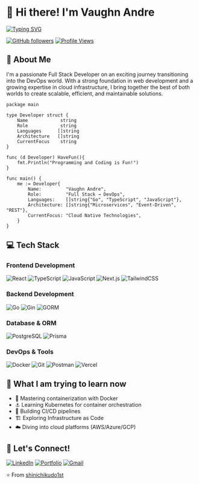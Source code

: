 # 👋 Hi there! I'm Vaughn Andre

[![Typing SVG](https://readme-typing-svg.herokuapp.com?font=Fira+Code&pause=1000&width=435&lines=Full+Stack+Developer;DevOps+Enthusiast;Always+learning+new+things)](https://git.io/typing-svg)

[![GitHub followers](https://img.shields.io/github/followers/shinichikudo1st?label=Follow&style=social)](https://github.com/shinichikudo1st)
[![Profile Views](https://komarev.com/ghpvc/?username=shinichikudo1st&color=blue)](https://github.com/shinichikudo1st)

## 🚀 About Me
I'm a passionate Full Stack Developer on an exciting journey transitioning into the DevOps world. With a strong foundation in web development and a growing expertise in cloud infrastructure, I bring together the best of both worlds to create scalable, efficient, and maintainable solutions.

```golang
package main

type Developer struct {
    Name            string
    Role            string
    Languages      []string
    Architecture   []string
    CurrentFocus    string
}

func (d Developer) HaveFun(){
    fmt.Println("Programming and Coding is Fun!")
}

func main() {
    me := Developer{
        Name:         "Vaughn Andre",
        Role:         "Full Stack → DevOps",
        Languages:    []string{"Go", "TypeScript", "JavaScript"},
        Architecture: []string{"Microservices", "Event-Driven", "REST"},
        CurrentFocus: "Cloud Native Technologies",
    }
}
```

## 💻 Tech Stack

### Frontend Development
![React](https://img.shields.io/badge/React-20232A?style=for-the-badge&logo=react&logoColor=61DAFB)
![TypeScript](https://img.shields.io/badge/TypeScript-007ACC?style=for-the-badge&logo=typescript&logoColor=white)
![JavaScript](https://img.shields.io/badge/JavaScript-F7DF1E?style=for-the-badge&logo=javascript&logoColor=black)
![Next.js](https://img.shields.io/badge/Next.js-000000?style=for-the-badge&logo=next.js&logoColor=white)
![TailwindCSS](https://img.shields.io/badge/Tailwind_CSS-38B2AC?style=for-the-badge&logo=tailwind-css&logoColor=white)

### Backend Development
![Go](https://img.shields.io/badge/Go-00ADD8?style=for-the-badge&logo=go&logoColor=white)
![Gin](https://img.shields.io/badge/Gin-00ADD8?style=for-the-badge&logo=go&logoColor=white)
![GORM](https://img.shields.io/badge/GORM-00ADD8?style=for-the-badge&logo=go&logoColor=white)

### Database & ORM
![PostgreSQL](https://img.shields.io/badge/PostgreSQL-316192?style=for-the-badge&logo=postgresql&logoColor=white)
![Prisma](https://img.shields.io/badge/Prisma-2D3748?style=for-the-badge&logo=prisma&logoColor=white)

### DevOps & Tools
![Docker](https://img.shields.io/badge/Docker-2496ED?style=for-the-badge&logo=docker&logoColor=white)
![Git](https://img.shields.io/badge/Git-F05032?style=for-the-badge&logo=git&logoColor=white)
![Postman](https://img.shields.io/badge/Postman-FF6C37?style=for-the-badge&logo=postman&logoColor=white)
![Vercel](https://img.shields.io/badge/Vercel-000000?style=for-the-badge&logo=vercel&logoColor=white)

## 🌱 What I am trying to learn now
- 🐳 Mastering containerization with Docker
- ⚓ Learning Kubernetes for container orchestration
- 🔄 Building CI/CD pipelines
- 🏗️ Exploring Infrastructure as Code
- ☁️ Diving into cloud platforms (AWS/Azure/GCP)

## 🤝 Let's Connect!
[![LinkedIn](https://img.shields.io/badge/LinkedIn-0077B5?style=for-the-badge&logo=linkedin&logoColor=white)](https://www.linkedin.com/in/vaughnandrecamangyan)
[![Portfolio](https://img.shields.io/badge/Portfolio-000000?style=for-the-badge&logo=About.me&logoColor=white)](https://vaughn-andre.netlify.app)
[![Gmail](https://img.shields.io/badge/Gmail-D14836?style=for-the-badge&logo=gmail&logoColor=white)](mailto:vaughnandre.pablo@gmail.com)

⭐️ From [shinichikudo1st](https://github.com/shinichikudo1st)

